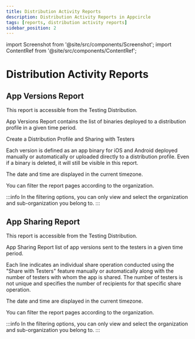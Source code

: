 ```yaml
---
title: Distribution Activity Reports
description: Distribution Activity Reports in Appcircle
tags: [reports, distribution activity reports]
sidebar_position: 2
---
```


import Screenshot from '@site/src/components/Screenshot';
import ContentRef from '@site/src/components/ContentRef';

# Distribution Activity Reports

## App Versions Report

This report is accessible from the Testing Distribution.

App Versions Report contains the list of binaries deployed to a distribution profile in a given time period.

<ContentRef url="/distribute/create-or-select-a-distribution-profile">
  Create a Distribution Profile and Sharing with Testers
</ContentRef>

Each version is defined as an app binary for iOS and Android deployed manually or automatically or uploaded directly to a distribution profile. Even if a binary is deleted, it will still be visible in this report.

The date and time are displayed in the current timezone.

You can filter the report pages according to the organization.

:::info
In the filtering options, you can only view and select the organization and sub-organization you belong to.
:::

<Screenshot url='https://cdn.appcircle.io/docs/assets/app-version-new.png' />

## App Sharing Report

This report is accessible from the Testing Distribution.

App Sharing Report list of app versions sent to the testers in a given time period.

Each line indicates an individual share operation conducted using the "Share with Testers" feature manually or automatically along with the number of testers with whom the app is shared. The number of testers is not unique and specifies the number of recipients for that specific share operation.

The date and time are displayed in the current timezone.

You can filter the report pages according to the organization.

:::info
In the filtering options, you can only view and select the organization and sub-organization you belong to.
:::

<Screenshot url='https://cdn.appcircle.io/docs/assets/app-sharing-new.png' />
